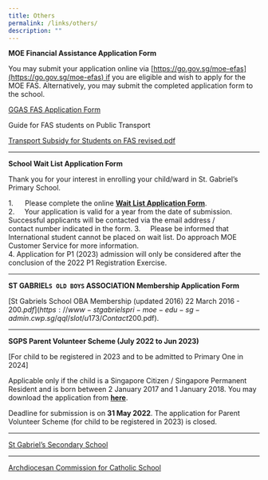 ```yaml
---
title: Others
permalink: /links/others/
description: ""
---
```

**MOE Financial Assistance Application Form**

You may submit your application online via [https://go.gov.sg/moe-efas](https://go.gov.sg/moe-efas) if you are eligible and wish to apply for the MOE FAS. Alternatively, you may submit the completed application form to the school.  
  
[GGAS FAS Application Form](https://www-stgabrielspri-moe-edu-sg-admin.cwp.sg/qql/slot/u173/Contact%20Info/GGAS_FAS%20Application%20Form.pdf)  
  
Guide for FAS students on Public Transport  
  
[Transport Subsidy for Students on FAS revised.pdf](https://www-stgabrielspri-moe-edu-sg-admin.cwp.sg/qql/slot/u173/Contact%20Info/Transport%20Subsidy%20for%20Students%20on%20FAS%20revised.pdf)  
  
  ------------------------------
**School Wait List Application Form**  

Thank you for your interest in enrolling your child/ward in St. Gabriel’s Primary School.

1.      Please complete the online [**Wait List Application Form**](https://go.gov.sg/sgps-waitlist).  
2.     Your application is valid for a year from the date of submission. Successful applicants will be contacted via the email address / contact number indicated in the form. 3.     Please be informed that International student cannot be placed on wait list. Do approach MOE Customer Service for more information.  
4. Application for P1 (2023) admission will only be considered after the conclusion of the 2022 P1 Registration Exercise.

-------------------
**ST GABRIEL`S OLD BOYS` ASSOCIATION Membership Application Form**

[St Gabriels School OBA Membership (updated 2016) 22 March 2016 - $200.pdf](https://www-stgabrielspri-moe-edu-sg-admin.cwp.sg/qql/slot/u173/Contact%20Info/St%20Gabriels%20School%20OBA%20Membership%20(updated%202016)%2022%20March%202016%20-%20$200.pdf).

------------------
**SGPS Parent Volunteer Scheme (July 2022 to Jun 2023)**

\[For child to be registered in 2023 and to be admitted to Primary One in 2024\]

Applicable only if the child is a Singapore Citizen / Singapore Permanent Resident and is born between 2 January 2017 and 1 January 2018. You may download the application from **[here](/files/Parent%20Volunteer%20Application%20Form%20Register%202023%20Admission%202024-Updated.pdf)**. 

Deadline for submission is on **31 May 2022**. The application for Parent Volunteer Scheme (for child to be registered in 2023) is closed.

----------------------
[St Gabriel’s Secondary School](http://stgabrielssec.moe.edu.sg/)  
 
--------------------- 
[Archdiocesan Commission for Catholic School](http://accs.sg/) 